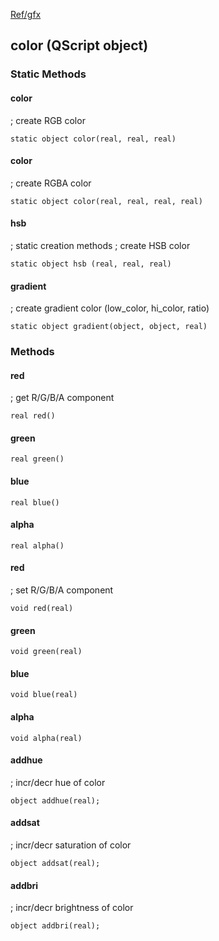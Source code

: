 [Ref/gfx](../../../Ref/gfx)


## color (QScript object)

### Static Methods

#### color
; create RGB color
```
static object color(real, real, real)
```

#### color
; create RGBA color
```
static object color(real, real, real, real)
```

#### hsb
; static creation methods
; create HSB color
```
static object hsb (real, real, real)
```

#### gradient
; create gradient color (low_color, hi_color, ratio)
```
static object gradient(object, object, real)
```

### Methods

#### red
; get R/G/B/A component
```
real red()
```
#### green
```
real green()
```
#### blue
```
real blue()
```
#### alpha
```
real alpha()
```

#### red
; set R/G/B/A component
```
void red(real)
```
#### green
```
void green(real)
```
#### blue
```
void blue(real)
```
#### alpha
```
void alpha(real)
```

#### addhue
; incr/decr hue of color
```
object addhue(real);
```

#### addsat
; incr/decr saturation of color
```
object addsat(real);
```

#### addbri
; incr/decr brightness of color
```
object addbri(real);
```